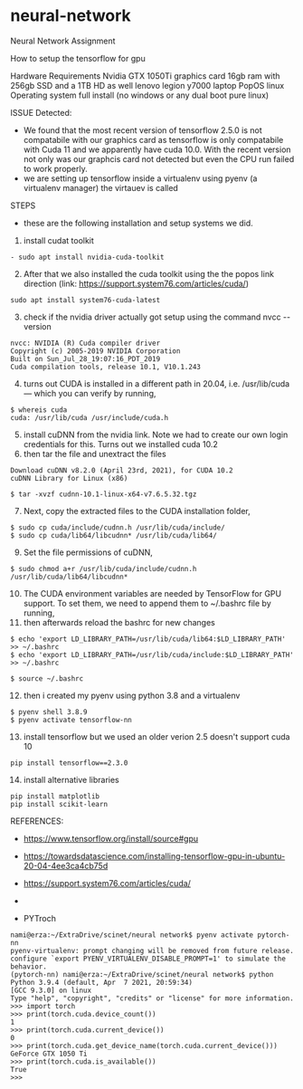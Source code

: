 # neural-network
Neural Network Assignment

How to setup the tensorflow for gpu

Hardware Requirements 
Nvidia GTX 1050Ti graphics card
16gb ram with 256gb SSD and a 1TB HD as well
lenovo legion y7000 laptop
PopOS linux Operating system full install (no windows or any dual boot pure linux)

ISSUE Detected: 
- We found that the most recent version of tensorflow 2.5.0 is not compatabile with our graphics card as tensorflow is only compatabile with Cuda 11 and we apparently have cuda 10.0. With the recent version not only was our graphcis card not detected but even the CPU run failed to work properly. 
- we are setting up tensorflow inside a virtualenv using pyenv (a virtualenv manager) the virtauev is called 

STEPS 
- these are the following installation and setup systems we did.

1. install cudat toolkit 
 ```
- sudo apt install nvidia-cuda-toolkit
```
2. After that we also installed the cuda toolkit using the the popos link direction (link: https://support.system76.com/articles/cuda/)
```
sudo apt install system76-cuda-latest
```
3. check if the nvidia driver actually got setup using the command nvcc --version 
```$ nvcc --version
nvcc: NVIDIA (R) Cuda compiler driver
Copyright (c) 2005-2019 NVIDIA Corporation
Built on Sun_Jul_28_19:07:16_PDT_2019
Cuda compilation tools, release 10.1, V10.1.243
```
4. turns out CUDA is installed in a different path in 20.04, i.e. /usr/lib/cuda — which you can verify by running,
```
$ whereis cuda
cuda: /usr/lib/cuda /usr/include/cuda.h
```
5. install cuDNN from the nvidia link. Note we had to create our own login credentials for this. Turns out we installed cuda 10.2
6. then tar the file and unextract the files 
```
Download cuDNN v8.2.0 (April 23rd, 2021), for CUDA 10.2
cuDNN Library for Linux (x86)

$ tar -xvzf cudnn-10.1-linux-x64-v7.6.5.32.tgz
```
7. Next, copy the extracted files to the CUDA installation folder,
```
$ sudo cp cuda/include/cudnn.h /usr/lib/cuda/include/
$ sudo cp cuda/lib64/libcudnn* /usr/lib/cuda/lib64/
```
9. Set the file permissions of cuDNN,
```
$ sudo chmod a+r /usr/lib/cuda/include/cudnn.h /usr/lib/cuda/lib64/libcudnn*
```
10. The CUDA environment variables are needed by TensorFlow for GPU support. To set them, we need to append them to ~/.bashrc file by running,
11. then afterwards reload the bashrc for new changes
```
$ echo 'export LD_LIBRARY_PATH=/usr/lib/cuda/lib64:$LD_LIBRARY_PATH' >> ~/.bashrc
$ echo 'export LD_LIBRARY_PATH=/usr/lib/cuda/include:$LD_LIBRARY_PATH' >> ~/.bashrc

$ source ~/.bashrc
```
12. then i created my pyenv using python 3.8 and a virtualenv 
```
$ pyenv shell 3.8.9
$ pyenv activate tensorflow-nn
```
13. install tensorflow but we used an older verion 2.5 doesn't support cuda 10
```
pip install tensorflow==2.3.0
```
14. install alternative libraries
```
pip install matplotlib
pip install scikit-learn
```




REFERENCES:
- https://www.tensorflow.org/install/source#gpu
- https://towardsdatascience.com/installing-tensorflow-gpu-in-ubuntu-20-04-4ee3ca4cb75d
- https://support.system76.com/articles/cuda/
- 


- PYTroch 
```
nami@erza:~/ExtraDrive/scinet/neural network$ pyenv activate pytorch-nn 
pyenv-virtualenv: prompt changing will be removed from future release. configure `export PYENV_VIRTUALENV_DISABLE_PROMPT=1' to simulate the behavior.
(pytorch-nn) nami@erza:~/ExtraDrive/scinet/neural network$ python
Python 3.9.4 (default, Apr  7 2021, 20:59:34) 
[GCC 9.3.0] on linux
Type "help", "copyright", "credits" or "license" for more information.
>>> import torch
>>> print(torch.cuda.device_count())
1
>>> print(torch.cuda.current_device())
0
>>> print(torch.cuda.get_device_name(torch.cuda.current_device()))
GeForce GTX 1050 Ti
>>> print(torch.cuda.is_available())
True
>>> 

```
